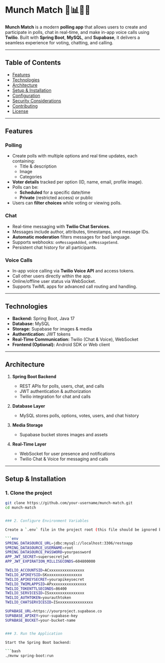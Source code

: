 # Munch Match 🍔📊💬📞

**Munch Match** is a modern **polling app** that allows users to create and participate in polls, chat in real-time, and make in-app voice calls using **Twilio**. Built with **Spring Boot**, **MySQL**, and **Supabase**, it delivers a seamless experience for voting, chatting, and calling.

---

## Table of Contents

- [Features](#features)  
- [Technologies](#technologies)  
- [Architecture](#architecture)  
- [Setup & Installation](#setup--installation)  
- [Configuration](#configuration)  
- [Security Considerations](#security-considerations)  
- [Contributing](#contributing)  
- [License](#license)  

---

## Features

### Polling
- Create polls with multiple options and real time updates, each containing:
  - Title & description  
  - Image  
  - Categories  
- **Voter details** tracked per option (ID, name, email, profile image).  
- Polls can be:
  - **Scheduled** for a specific date/time  
  - **Private** (restricted access) or public  
- Users can **filter choices** while voting or viewing polls.

### Chat
- Real-time messaging with **Twilio Chat Services**.  
- Messages include author, attributes, timestamps, and message IDs.  
- **Automatic moderation** filters messages for bad language.  
- Supports webhooks: `onMessageAdded`, `onMessageSend`.  
- Persistent chat history for all participants.  

### Voice Calls
- In-app voice calling via **Twilio Voice API** and access tokens.  
- Call other users directly within the app.  
- Online/offline user status via WebSocket.  
- Supports TwiML apps for advanced call routing and handling.  

---

## Technologies

- **Backend:** Spring Boot, Java 17  
- **Database:** MySQL  
- **Storage:** Supabase for images & media  
- **Authentication:** JWT tokens  
- **Real-Time Communication:** Twilio (Chat & Voice), WebSocket  
- **Frontend (Optional):** Android SDK or Web client  

---

## Architecture

1. **Spring Boot Backend**
   - REST APIs for polls, users, chat, and calls  
   - JWT authentication & authorization  
   - Twilio integration for chat and calls  

2. **Database Layer**
   - MySQL stores polls, options, votes, users, and chat history  

3. **Media Storage**
   - Supabase bucket stores images and assets  

4. **Real-Time Layer**
   - WebSocket for user presence and notifications  
   - Twilio Chat & Voice for messaging and calls  

---

## Setup & Installation

### 1. Clone the project
```bash
git clone https://github.com/your-username/munch-match.git
cd munch-match


### 2. Configure Environment Variables

Create a `.env` file in the project root (this file should be ignored by Git) and add your credentials:

```env
SPRING_DATASOURCE_URL=jdbc:mysql://localhost:3306/restoapp
SPRING_DATASOURCE_USERNAME=root
SPRING_DATASOURCE_PASSWORD=yourpassword
APP_JWT_SECRET=supersecretjwt
APP_JWT_EXPIRATION_MILLISECONDS=604800000

TWILIO_ACCOUNTSID=ACxxxxxxxxxxxxxxxx
TWILIO_APIKEYSID=SKxxxxxxxxxxxxxxxx
TWILIO_APIKEYSECRET=yourapikeysecret
TWILIO_TWIMLAPPSID=APxxxxxxxxxxxxxxxx
TWILIO_TOKENTTLSECONDS=86400
TWILIO_SERVICESID=ISxxxxxxxxxxxxxxxx
TWILIO_AUTHTOKEN=yourauthtoken
TWILIO_CHATSERVICESID=ISxxxxxxxxxxxxxxxx

SUPABASE_URL=https://yourproject.supabase.co
SUPABASE_APIKEY=your-supabase-key
SUPABASE_BUCKET=your-bucket-name


### 3. Run the Application

Start the Spring Boot backend:

```bash
./mvnw spring-boot:run

